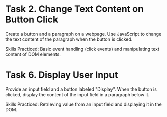 # Task 2. Change Text Content on Button Click

Create a button and a paragraph on a webpage. Use JavaScript to change the text content of the paragraph when the button is clicked.

Skills Practiced: Basic event handling (click events) and manipulating text content of DOM elements.

# Task 6. Display User Input

Provide an input field and a button labeled "Display". When the button is clicked, display the content of the input field in a paragraph below it.

Skills Practiced: Retrieving value from an input field and displaying it in the DOM.
